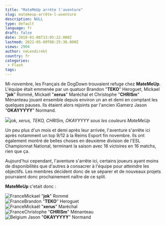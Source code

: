 ```yaml
---
title: "MateMeUp arrête l'aventure"
slug: matemeup-arrête-l-aventure
description: NULL
type: default
language: fr
draft: false
date: 2018-01-06T13:05:22.000Z
lastmod: 2022-05-09T08:25:36.000Z
views: 2904
author: neLendirekt
country: fr
categories:
 - Flash
tags:
---
```

Mi-novembre, les Français de DogDown trouvaient refuge chez **MateMeUp**. L'équipe était emmenée par un quatuor Brandon "**TEKO**" Heroguet, Mickael "**jok**" Rommé, Mickaël "**xerus**" Maréchal et ⁠Christophe "**CHRISm**" Ménanteau jouant ensemble depuis environ un an et demi en comptant les quelques pauses. Ils étaient alors rejoints par l'ancien iGamerz Jason "**OKAYYYYY**" Normand.

![](https://flickshot-ue.s3.eu-west-2.amazonaws.com/flickshot/article/5a50aff2edd0f/images/vaWGYGZPdaQNWjwoXj26UCxrMnHRUFHBTDD1jbZw.jpeg)_jok, xerus, TEKO, CHRISm, OKAYYYYY sous les couleurs MateMeUp_

Un peu plus d'un mois et demi après leur arrivée, l'aventure s'arrête ici après notamment un top 9/12 à la Reims Esport fin novembre. Ils ont également montré de belles choses en deuxième division de l'ESL Championnat National, terminant la saison avec 16 victoires en 16 matchs, rien que ça. 

Aujourd'hui cependant, l'aventure s'arrête ici, certains joueurs ayant moins de disponibilités que d'autres à consacrer à l'équipe pour atteindre les objectifs. Les membres décident donc de se séparer et de nouveaux projets pourraient donc prochainement naître de ce split.

**MateMeUp** c'etait donc :

![France](/images/countries/fr.svg)⁠Mickael "**jok**" Rommé  
![France](/images/countries/fr.svg)⁠Brandon "**TEKO**" Heroguet  
![France](/images/countries/fr.svg)⁠Mickaël "**xerus**" Maréchal  
![France](/images/countries/fr.svg)⁠Christophe "**CHRISm**" Ménanteau  
![Belgium](/images/countries/be.svg)⁠ ⁠Jason "**OKAYYYYY**" Normand
